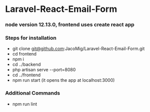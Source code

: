 # Laravel-React-Email-Form
### node version 12.13.0, frontend uses create react app
### Steps for installation
* git clone git@github.com:JacoMig/Laravel-React-Email-Form.git
* cd frontend
* npm i
* cd ../backend
* php artisan serve --port=8080
* cd ../frontend
* npm run start (it opens the app at localhost:3000)

### Additional Commands
* npm run lint
